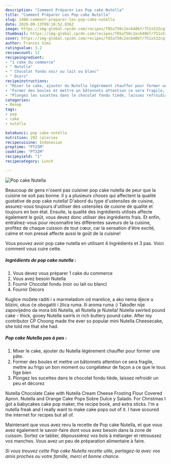 ```yaml
---
description: "Comment Préparer Les Pop cake Nutella"
title: "Comment Préparer Les Pop cake Nutella"
slug: 1488-comment-preparer-les-pop-cake-nutella
date: 2020-09-13T09:18:52.836Z
image: https://img-global.cpcdn.com/recipes/f85a750c2ec648bf/751x532cq70/pop-cake-nutella-photo-principale-de-la-recette.jpg
thumbnail: https://img-global.cpcdn.com/recipes/f85a750c2ec648bf/751x532cq70/pop-cake-nutella-photo-principale-de-la-recette.jpg
cover: https://img-global.cpcdn.com/recipes/f85a750c2ec648bf/751x532cq70/pop-cake-nutella-photo-principale-de-la-recette.jpg
author: Frances Sims
ratingvalue: 3.2
reviewcount: 12
recipeingredient:
- "1 cake du commerce"
- " Nutella"
- " Chocolat fondu noir ou lait ou blanc"
- " Dcors"
recipeinstructions:
- "Mixer le cake, ajouter du Nutella légèrement chauffer pour former une pâte."
- "Former des boules et mettre un bâtonnets attention ce sera fragile, mettre au frigo un bon moment ou congélateur de façon a ce que le tous fige bien"
- "Plongez les sucettes dans le chocolat fondu tiède, laissez refroidir un peu et décorez"
categories:
- Resep
tags:
- pop
- cake
- nutella

katakunci: pop cake nutella 
nutrition: 292 calories
recipecuisine: Indonesian
preptime: "PT25M"
cooktime: "PT32M"
recipeyield: "1"
recipecategory: Lunch

---
```



![Pop cake Nutella](https://img-global.cpcdn.com/recipes/f85a750c2ec648bf/751x532cq70/pop-cake-nutella-photo-principale-de-la-recette.jpg)

Beaucoup de gens n'osent pas cuisiner pop cake nutella de peur que la cuisine ne soit pas bonne. Il y a plusieurs choses qui affectent la qualité gustative de pop cake nutella! D'abord du type d'ustensiles de cuisine, assurez-vous toujours d'utiliser des ustensiles de cuisine de qualité et toujours en bon état. Ensuite, la qualité des ingrédients utilisés affecte également le goût, vous devez donc utiliser des ingrédients frais. Et enfin, entraînez-vous pour reconnaître les différentes saveurs de la cuisine, profitez de chaque cuisson de tout cœur, car la sensation d'être excité, calme et non pressé affecte aussi le goût de la cuisine!

<!--inarticleads1-->

Vous pouvez avoir pop cake nutella en utilisant 4 Ingrédients et 3 pas. Voici comment vous cuire cette.

##### Ingrédients de pop cake nutella :

1. Vous devez vous préparer 1 cake du commerce
1. Vous avez besoin  Nutella
1. Fournir  Chocolat fondu (noir ou lait ou blanc)
1. Fournir  Décors


Kuglice možete raditi i s marmeladom od marelice, a ako nema djece u blizini, okus će obogatiti i žlica ruma. Ili aroma ruma :) Također nije zapovijedno da mora biti Nutella, ali Nutella je Nutella! Nutella swirled pound cake - thick, gooey Nutella swirls in rich buttery pound cake. After my contributor CP Choong made the ever so popular mini Nutella Cheesecake, she told me that she had. 

<!--inarticleads2-->

##### Pop cake Nutella pas à pas :

1. Mixer le cake, ajouter du Nutella légèrement chauffer pour former une pâte.
1. Former des boules et mettre un bâtonnets attention ce sera fragile, mettre au frigo un bon moment ou congélateur de façon a ce que le tous fige bien
1. Plongez les sucettes dans le chocolat fondu tiède, laissez refroidir un peu et décorez


Nutella Chocolate Cake with Nutella Cream Cheese Frosting Flour Covered Apron. Nutella and Orange Cake Pops Sobre Dulce y Salado. For Christmas I got a babycakes cake pop maker, the recipe book, and extra sticks. I&#39;m a nutella freak and I really want to make cake pops out of it. I have scoured the internet for recipes but all of. 

<!--inarticleads1-->

<p>
Maintenant que vous avez revu la recette de Pop cake Nutella, et que vous avez également le savoir-faire dont vous avez besoin dans la zone de cuisson. Sortez ce tablier, dépoussiérez vos bols à mélanger et retroussez vos manches. Vous avez un peu de préparation alimentaire à faire.
</p>

<p>
<i>Si vous trouvez cette Pop cake Nutella recette utile, partagez-la avec vos amis proches ou votre famille, merci et bonne chance.</i>
</p>
